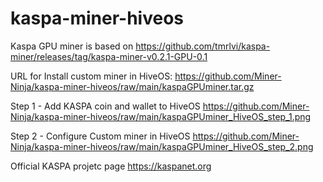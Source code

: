 # kaspa-miner-hiveos
Kaspa GPU miner is based on https://github.com/tmrlvi/kaspa-miner/releases/tag/kaspa-miner-v0.2.1-GPU-0.1

URL for Install custom miner in HiveOS: https://github.com/Miner-Ninja/kaspa-miner-hiveos/raw/main/kaspaGPUminer.tar.gz

Step 1 - Add KASPA coin and wallet to HiveOS
https://github.com/Miner-Ninja/kaspa-miner-hiveos/raw/main/kaspaGPUminer_HiveOS_step_1.png

Step 2 - Configure Custom miner in HiveOS
https://github.com/Miner-Ninja/kaspa-miner-hiveos/raw/main/kaspaGPUminer_HiveOS_step_2.png

Official KASPA projetc page https://kaspanet.org
